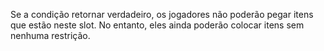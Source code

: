 Se a condição retornar verdadeiro, os jogadores não poderão pegar itens que estão neste slot. No entanto, eles ainda poderão colocar itens sem nenhuma restrição.
